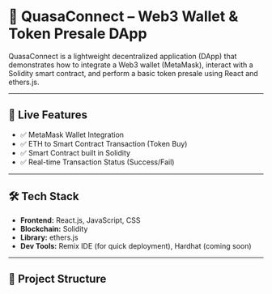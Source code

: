 # 🚀 QuasaConnect – Web3 Wallet & Token Presale DApp

QuasaConnect is a lightweight decentralized application (DApp) that demonstrates how to integrate a Web3 wallet (MetaMask), interact with a Solidity smart contract, and perform a basic token presale using React and ethers.js.

---

## 🔗 Live Features

- ✅ MetaMask Wallet Integration
- ✅ ETH to Smart Contract Transaction (Token Buy)
- ✅ Smart Contract built in Solidity
- ✅ Real-time Transaction Status (Success/Fail)

---

## 🛠 Tech Stack

- **Frontend:** React.js, JavaScript, CSS
- **Blockchain:** Solidity
- **Library:** ethers.js
- **Dev Tools:** Remix IDE (for quick deployment), Hardhat (coming soon)

---

## 📂 Project Structure

